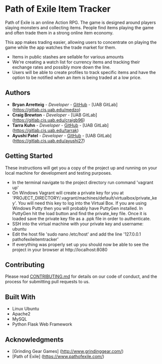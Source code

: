 # Path of Exile Item Tracker

Path of Exile is an online Action RPG. The game is designed around players slaying monsters and collecting items. People find items playing the game and often trade them in a strong online item economy.

This app makes trading easier, allowing users to concentrate on playing the game while the app watches the trade market for them.
* Items in public stashes are sellable for various amounts
* We're creating a watch list for currency items and tracking their exchange rates and possibly more down the line.
* Users will be able to create profiles to track specific items and have the option to be notified when an item is being traded at a low price.



## Authors

* **Bryan Arretteig** - *Developer* - [GitHub](https://github.com/Arretteig) - [UAB GitLab] (https://gitlab.cis.uab.edu/medzo)
* **Craig Brewton** - *Developer* -  [UAB GitLab] (https://gitlab.cis.uab.edu/craigb96)
* **Tarra Kuhn** - *Developer* - [GitHub](https://github.com/tarrak) - [UAB GitLab] (https://gitlab.cis.uab.edu/tarrak)
* **Ayushi Patel** - *Developer* - [GitHub](https://github.com/ayushipatel27) - [UAB GitLab] (https://gitlab.cis.uab.edu/ayushi27)


## Getting Started

These instructions will get you a copy of the project up and running on your local machine for development and testing purposes.
* In the terminal navigate to the project directory run command 'vagrant up'
* On Windows Vagrant will create a private key for you at 'PROJECT_DIRECTORY/.vagrant/machines/default/virtualbox/private_key'. You will need this key to log into the Virtual Box. If you are using Windows Putty then you will probably have PuttyGen installed. In PuttyGen hit the load button and find the private_key file. Once it is loaded save the private key file as a .ppk file in order to authenticate.
* SSH into the virtual machine with your private key and username: ubuntu
* Edit the host file 'sudo nano /etc/host' and add the line '127.0.0.1 pathofexileitemtracker'
* If everything was properly set up you should now be able to see the project in your browser at http://localhost:8080


## Contributing

Please read [CONTRIBUTING.md](https://gitlab.cis.uab.edu/medzo/PathOfExileItemTracker/blob/871952f0790b9604c77bea52bfab848fc3cf9d35/CONTRIBUTING.md) for details on our code of conduct, and the process for submitting pull requests to us.


## Built With

* Linux Ubuntu
* Apache2
* MySQL
* Python Flask Web Framework


## Acknowledgments

* [Grinding Gear Games] (http://www.grindinggear.com/)
* [Path of Exile] (https://www.pathofexile.com/)
